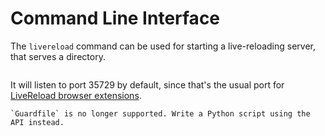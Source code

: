 # Command Line Interface

The `livereload` command can be used for starting a live-reloading server, that
serves a directory.

```{command-output} livereload --help

```

It will listen to port 35729 by default, since that's the usual port for
[LiveReload browser extensions].

[livereload browser extensions]: https://livereload.com/extensions/

```{versionchanged} 2.0.0
`Guardfile` is no longer supported. Write a Python script using the API instead.
```
